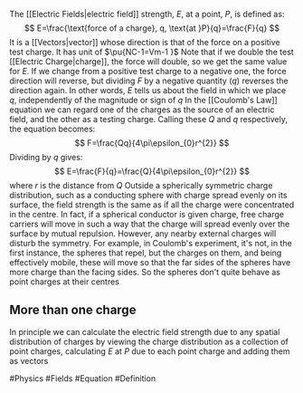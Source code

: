 The [[Electric Fields|electric field]] strength, $E$, at a point, $P$, is defined as:
$$
E=\frac{\text{force of a charge}, q, \text{at }P}{q}=\frac{F}{q}
$$
It is a [[Vectors|vector]] whose direction is that of the force on a positive test charge. It has unit of $\pu{NC-1=Vm-1  }$
Note that if we double the test [[Electric Charge|charge]], the force will double, so we get the same value for $E$. If we change from a positive test charge to a negative one, the force direction will reverse, but dividing $F$ by a negative quantity ($q$) reverses the direction again. In other words, $E$ tells us about the field in which we place $q$, independently of the magnitude or sign of $q$
In the [[Coulomb's Law]] equation we can regard one of the charges as the source of an electric field, and the other as a testing charge. Calling these $Q$ and $q$ respectively, the equation becomes:
$$
F=\frac{Qq}{4\pi\epsilon_{0}r^{2}}
$$
Dividing by $q$ gives:
$$
E=\frac{F}{q}=\frac{Q}{4\pi\epsilon_{0}r^{2}}
$$
where $r$ is the distance from $Q$
Outside a spherically symmetric charge distribution, such as a conducting sphere with charge spread evenly on its surface, the field strength is the same as if all the charge were concentrated in the centre. In fact, if a spherical conductor is given charge, free charge carriers will move in such a way that the charge will spread evenly over the surface by mutual repulsion. However, any nearby external charges will disturb the symmetry. For example, in Coulomb's experiment, it's not, in the first instance, the spheres that repel, but the charges on them, and being effectively mobile, these will move so that the far sides of the spheres have more charge than the facing sides. So the spheres don't quite behave as point charges at their centres
## More than one charge
In principle we can calculate the electric field strength due to any spatial distribution of charges by viewing the charge distribution as a collection of point charges, calculating $E$ at $P$ due to each point charge and adding them as vectors

#Physics #Fields #Equation #Definition